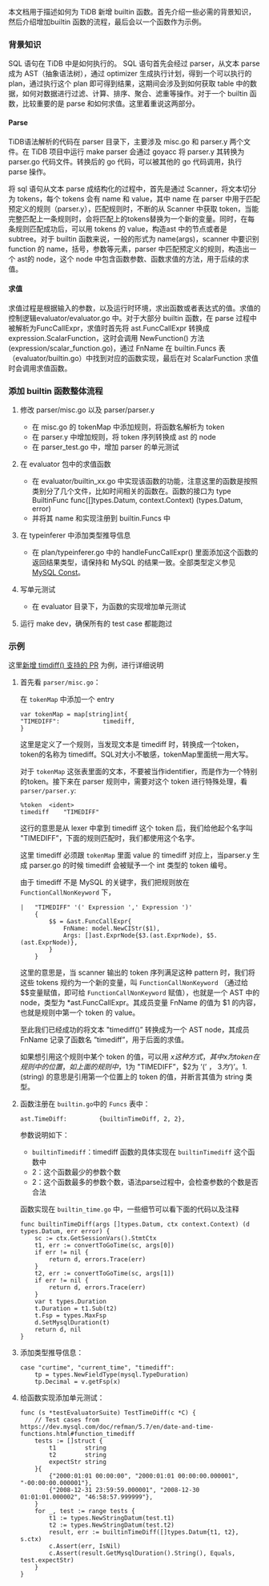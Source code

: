 本文档用于描述如何为 TiDB 新增 builtin 函数。首先介绍一些必需的背景知识，然后介绍增加builtin 函数的流程，最后会以一个函数作为示例。

### **背景知识**

SQL 语句在 TiDB 中是如何执行的。
SQL 语句首先会经过 parser，从文本 parse 成为 AST（抽象语法树），通过 optimizer 生成执行计划，得到一个可以执行的 plan，通过执行这个 plan 即可得到结果，这期间会涉及到如何获取 table 中的数据，如何对数据进行过滤、计算、排序、聚合、滤重等操作。对于一个 builtin 函数，比较重要的是 parse 和如何求值。这里着重说这两部分。

#### Parse

TiDB语法解析的代码在 parser 目录下，主要涉及 misc.go 和 parser.y 两个文件。在 TiDB 项目中运行 make parser 会通过 goyacc 将 parser.y 其转换为 parser.go 代码文件。转换后的 go 代码，可以被其他的 go 代码调用，执行 parse 操作。

将 sql 语句从文本 parse 成结构化的过程中，首先是通过 Scanner，将文本切分为 tokens，每个 tokens 会有 name 和 value，其中 name 在 parser 中用于匹配预定义的规则（parser.y），匹配规则时，不断的从 Scanner 中获取 token，当能完整匹配上一条规则时，会将匹配上的tokens替换为一个新的变量。同时，在每条规则匹配成功后，可以用 tokens 的 value，构造ast 中的节点或者是 subtree。对于 builtin 函数来说，一般的形式为 name(args)，scanner 中要识别 function 的 name，括号，参数等元素，parser 中匹配预定义的规则，构造出一个 ast的 node，这个 node 中包含函数参数、函数求值的方法，用于后续的求值。

#### 求值

求值过程是根据输入的参数，以及运行时环境，求出函数或者表达式的值。求值的控制逻辑evaluator/evaluator.go 中。对于大部分 builtin 函数，在 parse 过程中被解析为FuncCallExpr，求值时首先将 ast.FuncCallExpr 转换成 expression.ScalarFunction，这时会调用 NewFunction() 方法(expression/scalar_function.go)，通过 FnName 在 builtin.Funcs 表（evaluator/builtin.go）中找到对应的函数实现，最后在对 ScalarFunction 求值时会调用求值函数。

### **添加 builtin 函数整体流程**

1. 修改 parser/misc.go 以及 parser/parser.y
    * 在 misc.go 的 tokenMap 中添加规则，将函数名解析为 token
    * 在 parser.y 中增加规则，将 token 序列转换成 ast 的 node
    * 在 parser_test.go 中，增加 parser 的单元测试

2. 在 evaluator 包中的求值函数
    * 在 evaluator/builtin_xx.go 中实现该函数的功能，注意这里的函数是按照类别分了几个文件，比如时间相关的函数在。函数的接口为 type BuiltinFunc func([]types.Datum, context.Context) (types.Datum, error)
    * 并将其 name 和实现注册到 builtin.Funcs 中

3. 在 typeinferer 中添加类型推导信息
    * 在 plan/typeinferer.go 中的 handleFuncCallExpr() 里面添加这个函数的返回结果类型，请保持和 MySQL 的结果一致。全部类型定义参见 [MySQL Const](https://github.com/pingcap/tidb/blob/master/mysql/type.go#L17)。

4. 写单元测试
    * 在 evaluator 目录下，为函数的实现增加单元测试

5. 运行 make dev，确保所有的 test case 都能跑过

### **示例**

这里[新增 timdiff() 支持的 PR](https://github.com/pingcap/tidb/pull/2249) 为例，进行详细说明

1. 首先看 `parser/misc.go`：

	在 `tokenMap` 中添加一个 entry

	```
	var tokenMap = map[string]int{
	"TIMEDIFF":            timediff,
	}
	```

	这里是定义了一个规则，当发现文本是 timediff 时，转换成一个token，token的名称为 timediff。SQL对大小不敏感，tokenMap里面统一用大写。

	对于 `tokenMap` 这张表里面的文本，不要被当作identifier，而是作为一个特别的token。接下来在 parser 规则中，需要对这个 token 进行特殊处理，看 `parser/parser.y`:

	```
	%token	<ident>
	timediff	"TIMEDIFF"
	```

	这行的意思是从 lexer 中拿到 timediff 这个 token 后，我们给他起个名字叫 "TIMEDIFF”，下面的规则匹配时，我们都使用这个名字。

	这里 timediff 必须跟 `tokenMap` 里面 value 的 timediff 对应上，当parser.y 生成 parser.go 的时候 timediff 会被赋予一个 int 类型的 token 编号。

	由于 timediff 不是 MySQL 的关键字，我们把规则放在 `FunctionCallNonKeyword` 下，
	```
	|	"TIMEDIFF" '(' Expression ',' Expression ')'
		{
			$$ = &ast.FuncCallExpr{
				FnName: model.NewCIStr($1),
				Args: []ast.ExprNode{$3.(ast.ExprNode), $5.(ast.ExprNode)},
			}
		}
	```
	这里的意思是，当 scanner 输出的 token 序列满足这种 pattern 时，我们将这些 tokens 规约为一个新的变量，叫 `FunctionCallNonKeyword` （通过给$$变量赋值，即可给 `FunctionCallNonKeyword` 赋值），也就是一个 AST 中的 node，类型为 *ast.FuncCallExpr。其成员变量 FnName 的值为 $1 的内容，也就是规则中第一个 token 的 value。

	至此我们已经成功的将文本 "timediff()” 转换成为一个 AST node，其成员 FnName 记录了函数名 ”timediff”，用于后面的求值。

	如果想引用这个规则中某个 token 的值，可以用 $x 这种方式，其中 x 为 token 在规则中的位置，如上面的规则中，$1为 "TIMEDIFF”，$2为 ’(’ ， $3 为 ’)’ 。$1.(string) 的意思是引用第一个位置上的 token 的值，并断言其值为 string 类型。

2. 函数注册在 `builtin.go`中的 `Funcs` 表中：
	```
	ast.TimeDiff:         {builtinTimeDiff, 2, 2},
	```

	参数说明如下：

	+ `builtinTimediff`：timediff 函数的具体实现在 `builtinTimediff` 这个函数中
	+ 2：这个函数最少的参数个数
	+ 2：这个函数最多的参数个数，语法parse过程中，会检查参数的个数是否合法

	函数实现在 `builtin_time.go` 中，一些细节可以看下面的代码以及注释
	```
	func builtinTimeDiff(args []types.Datum, ctx context.Context) (d types.Datum, err error) {
		sc := ctx.GetSessionVars().StmtCtx
		t1, err := convertToGoTime(sc, args[0])
		if err != nil {
			return d, errors.Trace(err)
		}
		t2, err := convertToGoTime(sc, args[1])
		if err != nil {
			return d, errors.Trace(err)
		}
		var t types.Duration
		t.Duration = t1.Sub(t2)
		t.Fsp = types.MaxFsp
		d.SetMysqlDuration(t)
		return d, nil
	}
	```

3. 添加类型推导信息：
	```
	case "curtime", "current_time", "timediff":
	    tp = types.NewFieldType(mysql.TypeDuration)
	    tp.Decimal = v.getFsp(x)
	```

4. 给函数实现添加单元测试：
	```
	func (s *testEvaluatorSuite) TestTimeDiff(c *C) {
		// Test cases from https://dev.mysql.com/doc/refman/5.7/en/date-and-time-functions.html#function_timediff
		tests := []struct {
			t1        string
			t2        string
			expectStr string
		}{
			{"2000:01:01 00:00:00", "2000:01:01 00:00:00.000001", "-00:00:00.000001"},
			{"2008-12-31 23:59:59.000001", "2008-12-30 01:01:01.000002", "46:58:57.999999"},
		}
		for _, test := range tests {
			t1 := types.NewStringDatum(test.t1)
			t2 := types.NewStringDatum(test.t2)
			result, err := builtinTimeDiff([]types.Datum{t1, t2}, s.ctx)
			c.Assert(err, IsNil)
			c.Assert(result.GetMysqlDuration().String(), Equals, test.expectStr)
		}
	}
	```
